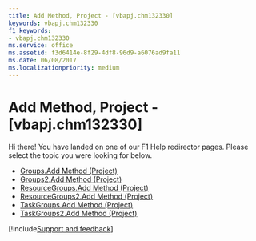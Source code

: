 ```yaml
---
title: Add Method, Project - [vbapj.chm132330]
keywords: vbapj.chm132330
f1_keywords:
- vbapj.chm132330
ms.service: office
ms.assetid: f3d6414e-8f29-4df8-96d9-a6076ad9fa11
ms.date: 06/08/2017
ms.localizationpriority: medium
---
```



# Add Method, Project - [vbapj.chm132330]

Hi there! You have landed on one of our F1 Help redirector pages. Please select the topic you were looking for below.

- [Groups.Add Method (Project)](https://msdn.microsoft.com/library/320bafe1-0cbd-282c-ffbc-c37d69088578%28Office.15%29.aspx)
- [Groups2.Add Method (Project)](https://msdn.microsoft.com/library/fc4d6dfc-87b5-b4fb-5bbb-5e3b0a47c142%28Office.15%29.aspx)
- [ResourceGroups.Add Method (Project)](https://msdn.microsoft.com/library/cf29b43d-9746-ed87-8717-6f46fdd2319b%28Office.15%29.aspx)
- [ResourceGroups2.Add Method (Project)](https://msdn.microsoft.com/library/28bf0ab1-de03-1519-0817-8e2bc4417940%28Office.15%29.aspx)
- [TaskGroups.Add Method (Project)](https://msdn.microsoft.com/library/e64d55db-6adc-5a6f-5b60-cd99bc1ab82a%28Office.15%29.aspx)
- [TaskGroups2.Add Method (Project)](https://msdn.microsoft.com/library/2f7a39a4-527f-1355-f3d0-4d5e674bf00c%28Office.15%29.aspx)

[!include[Support and feedback](~/includes/feedback-boilerplate.md)]